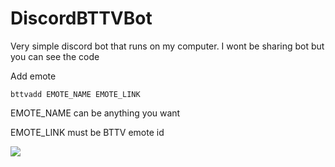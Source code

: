 # DiscordBTTVBot
Very simple discord bot that runs on my computer. I wont be sharing bot but you can see the code

Add emote
```
bttvadd EMOTE_NAME EMOTE_LINK
```
EMOTE_NAME can be anything you want

EMOTE_LINK must be BTTV emote id

![](github.gif)
